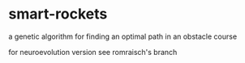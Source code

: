 # smart-rockets
a genetic algorithm for finding an optimal path in an obstacle course

for neuroevolution version see romraisch's branch
